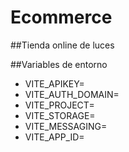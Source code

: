 # Ecommerce

##Tienda online de luces

##Variables de entorno

- VITE_APIKEY=
- VITE_AUTH_DOMAIN=
- VITE_PROJECT=
- VITE_STORAGE=
- VITE_MESSAGING=
- VITE_APP_ID=
